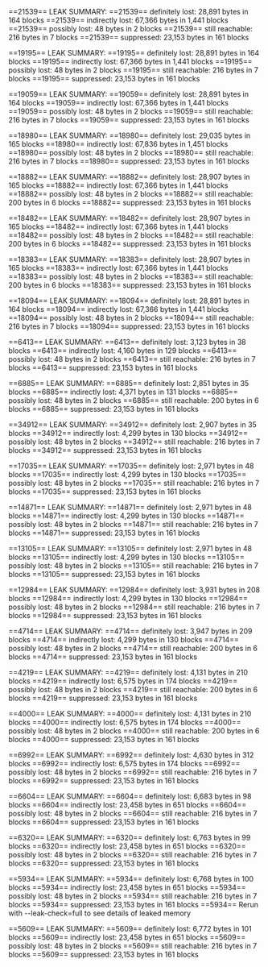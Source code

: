 ==21539== LEAK SUMMARY:
==21539== definitely lost: 28,891 bytes in 164 blocks
==21539== indirectly lost: 67,366 bytes in 1,441 blocks
==21539== possibly lost: 48 bytes in 2 blocks
==21539== still reachable: 216 bytes in 7 blocks
==21539== suppressed: 23,153 bytes in 161 blocks

==19195== LEAK SUMMARY:
==19195== definitely lost: 28,891 bytes in 164 blocks
==19195== indirectly lost: 67,366 bytes in 1,441 blocks
==19195== possibly lost: 48 bytes in 2 blocks
==19195== still reachable: 216 bytes in 7 blocks
==19195== suppressed: 23,153 bytes in 161 blocks

==19059== LEAK SUMMARY:
==19059== definitely lost: 28,891 bytes in 164 blocks
==19059== indirectly lost: 67,366 bytes in 1,441 blocks
==19059== possibly lost: 48 bytes in 2 blocks
==19059== still reachable: 216 bytes in 7 blocks
==19059== suppressed: 23,153 bytes in 161 blocks

==18980== LEAK SUMMARY:
==18980== definitely lost: 29,035 bytes in 165 blocks
==18980== indirectly lost: 67,836 bytes in 1,451 blocks
==18980== possibly lost: 48 bytes in 2 blocks
==18980== still reachable: 216 bytes in 7 blocks
==18980== suppressed: 23,153 bytes in 161 blocks

==18882== LEAK SUMMARY:
==18882== definitely lost: 28,907 bytes in 165 blocks
==18882== indirectly lost: 67,366 bytes in 1,441 blocks
==18882== possibly lost: 48 bytes in 2 blocks
==18882== still reachable: 200 bytes in 6 blocks
==18882== suppressed: 23,153 bytes in 161 blocks

==18482== LEAK SUMMARY:
==18482== definitely lost: 28,907 bytes in 165 blocks
==18482== indirectly lost: 67,366 bytes in 1,441 blocks
==18482== possibly lost: 48 bytes in 2 blocks
==18482== still reachable: 200 bytes in 6 blocks
==18482== suppressed: 23,153 bytes in 161 blocks

==18383== LEAK SUMMARY:
==18383== definitely lost: 28,907 bytes in 165 blocks
==18383== indirectly lost: 67,366 bytes in 1,441 blocks
==18383== possibly lost: 48 bytes in 2 blocks
==18383== still reachable: 200 bytes in 6 blocks
==18383== suppressed: 23,153 bytes in 161 blocks

==18094== LEAK SUMMARY:
==18094== definitely lost: 28,891 bytes in 164 blocks
==18094== indirectly lost: 67,366 bytes in 1,441 blocks
==18094== possibly lost: 48 bytes in 2 blocks
==18094== still reachable: 216 bytes in 7 blocks
==18094== suppressed: 23,153 bytes in 161 blocks

==6413== LEAK SUMMARY:
==6413== definitely lost: 3,123 bytes in 38 blocks
==6413== indirectly lost: 4,160 bytes in 129 blocks
==6413== possibly lost: 48 bytes in 2 blocks
==6413== still reachable: 216 bytes in 7 blocks
==6413== suppressed: 23,153 bytes in 161 blocks

==6885== LEAK SUMMARY:
==6885== definitely lost: 2,851 bytes in 35 blocks
==6885== indirectly lost: 4,371 bytes in 131 blocks
==6885== possibly lost: 48 bytes in 2 blocks
==6885== still reachable: 200 bytes in 6 blocks
==6885== suppressed: 23,153 bytes in 161 blocks

==34912== LEAK SUMMARY:
==34912== definitely lost: 2,907 bytes in 35 blocks
==34912== indirectly lost: 4,299 bytes in 130 blocks
==34912== possibly lost: 48 bytes in 2 blocks
==34912== still reachable: 216 bytes in 7 blocks
==34912== suppressed: 23,153 bytes in 161 blocks

==17035== LEAK SUMMARY:
==17035== definitely lost: 2,971 bytes in 48 blocks
==17035== indirectly lost: 4,299 bytes in 130 blocks
==17035== possibly lost: 48 bytes in 2 blocks
==17035== still reachable: 216 bytes in 7 blocks
==17035== suppressed: 23,153 bytes in 161 blocks

==14871== LEAK SUMMARY:
==14871== definitely lost: 2,971 bytes in 48 blocks
==14871== indirectly lost: 4,299 bytes in 130 blocks
==14871== possibly lost: 48 bytes in 2 blocks
==14871== still reachable: 216 bytes in 7 blocks
==14871== suppressed: 23,153 bytes in 161 blocks

==13105== LEAK SUMMARY:
==13105== definitely lost: 2,971 bytes in 48 blocks
==13105== indirectly lost: 4,299 bytes in 130 blocks
==13105== possibly lost: 48 bytes in 2 blocks
==13105== still reachable: 216 bytes in 7 blocks
==13105== suppressed: 23,153 bytes in 161 blocks

==12984== LEAK SUMMARY:
==12984== definitely lost: 3,931 bytes in 208 blocks
==12984== indirectly lost: 4,299 bytes in 130 blocks
==12984== possibly lost: 48 bytes in 2 blocks
==12984== still reachable: 216 bytes in 7 blocks
==12984== suppressed: 23,153 bytes in 161 blocks

==4714== LEAK SUMMARY:
==4714== definitely lost: 3,947 bytes in 209 blocks
==4714== indirectly lost: 4,299 bytes in 130 blocks
==4714== possibly lost: 48 bytes in 2 blocks
==4714== still reachable: 200 bytes in 6 blocks
==4714== suppressed: 23,153 bytes in 161 blocks

==4219== LEAK SUMMARY:
==4219== definitely lost: 4,131 bytes in 210 blocks
==4219== indirectly lost: 6,575 bytes in 174 blocks
==4219== possibly lost: 48 bytes in 2 blocks
==4219== still reachable: 200 bytes in 6 blocks
==4219== suppressed: 23,153 bytes in 161 blocks

==4000== LEAK SUMMARY:
==4000== definitely lost: 4,131 bytes in 210 blocks
==4000== indirectly lost: 6,575 bytes in 174 blocks
==4000== possibly lost: 48 bytes in 2 blocks
==4000== still reachable: 200 bytes in 6 blocks
==4000== suppressed: 23,153 bytes in 161 blocks

==6992== LEAK SUMMARY:
==6992== definitely lost: 4,630 bytes in 312 blocks
==6992== indirectly lost: 6,575 bytes in 174 blocks
==6992== possibly lost: 48 bytes in 2 blocks
==6992== still reachable: 216 bytes in 7 blocks
==6992== suppressed: 23,153 bytes in 161 blocks

==6604== LEAK SUMMARY:
==6604== definitely lost: 6,683 bytes in 98 blocks
==6604== indirectly lost: 23,458 bytes in 651 blocks
==6604== possibly lost: 48 bytes in 2 blocks
==6604== still reachable: 216 bytes in 7 blocks
==6604== suppressed: 23,153 bytes in 161 blocks

==6320== LEAK SUMMARY:
==6320== definitely lost: 6,763 bytes in 99 blocks
==6320== indirectly lost: 23,458 bytes in 651 blocks
==6320== possibly lost: 48 bytes in 2 blocks
==6320== still reachable: 216 bytes in 7 blocks
==6320== suppressed: 23,153 bytes in 161 blocks

==5934== LEAK SUMMARY:
==5934== definitely lost: 6,768 bytes in 100 blocks
==5934== indirectly lost: 23,458 bytes in 651 blocks
==5934== possibly lost: 48 bytes in 2 blocks
==5934== still reachable: 216 bytes in 7 blocks
==5934== suppressed: 23,153 bytes in 161 blocks
==5934== Rerun with --leak-check=full to see details of leaked memory

==5609== LEAK SUMMARY:
==5609== definitely lost: 6,772 bytes in 101 blocks
==5609== indirectly lost: 23,458 bytes in 651 blocks
==5609== possibly lost: 48 bytes in 2 blocks
==5609== still reachable: 216 bytes in 7 blocks
==5609== suppressed: 23,153 bytes in 161 blocks
